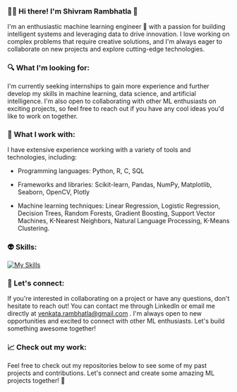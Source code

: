 ### 👨‍💻 Hi there! I'm Shivram Rambhatla 👋


I'm an enthusiastic machine learning engineer 🤖  with a passion for building intelligent systems and leveraging data to drive innovation. I love working on complex problems that require creative solutions, and I'm always eager to collaborate on new projects and explore cutting-edge technologies.

### 🔍 What I'm looking for:

I'm currently seeking internships to gain more experience and further develop my skills in machine learning, data science, and artificial intelligence. I'm also open to collaborating with other ML enthusiasts on exciting projects, so feel free to reach out if you have any cool ideas you'd like to work on together.

### 🧰 What I work with:

I have extensive experience working with a variety of tools and technologies, including:

* Programming languages: Python, R, C, SQL
- Frameworks and libraries: Scikit-learn, Pandas, NumPy, Matplotlib, Seaborn, OpenCV, Plotly
+ Machine learning techniques: Linear Regression, Logistic Regression, Decision Trees, Random Forests, Gradient Boosting, Support Vector Machines, K-Nearest Neighbors,  Natural Language Processing, K-Means Clustering.

### 👽 Skills:

[![My Skills](https://skillicons.dev/icons?i=js,html,css,python,java)](https://skillicons.dev)


### 🤝 Let's connect:

If you're interested in collaborating on a project or have any questions, don't hesitate to reach out! You can contact me through LinkedIn or email me directly at venkata.rambhatla@gmail.com . I'm always open to new opportunities and excited to connect with other ML enthusiasts. Let's build something awesome together!

### 📈 Check out my work:

Feel free to check out my repositories below to see some of my past projects and contributions. Let's connect and create some amazing ML projects together! 💪
